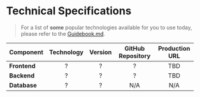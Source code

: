# Technical Specifications

> For a list of **some** popular technologies available for you to use today, please refer to the [Guidebook.md](Guidebook.md).


| Component | Technology | Version | GitHub Repository | Production URL |
| :-------- | :--------: | :-----: | :----: | :--: |
| **Frontend**  |      ?     |    ?    |   ?    |  TBD   |
| **Backend**   |      ?     |    ?    |   ?    |  TBD   |
| **Database**  |      ?     |    ?    |  N/A   | N/A  |
